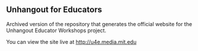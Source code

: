 ## Unhangout for Educators
Archived version of the repository that generates the official website for the Unhangout Educator Workshops project. 

You can view the site live at http://u4e.media.mit.edu
